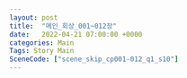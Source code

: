```yaml
---
layout: post
title:  "메인_회상_001~012장"
date:   2022-04-21 07:00:00 +0000
categories: Main
Tags: Story Main
SceneCode: ["scene_skip_cp001-012_q1_s10"]
---
```

